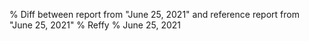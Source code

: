 % Diff between report from "June 25, 2021" and reference report from "June 25, 2021"
% Reffy
% June 25, 2021

